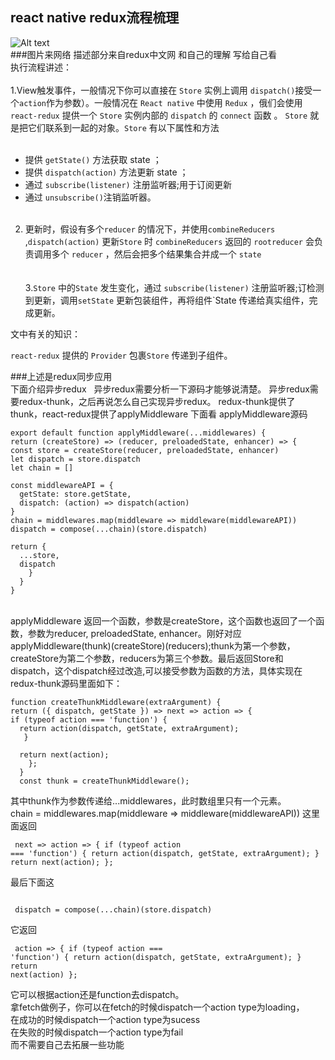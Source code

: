 react native redux流程梳理
---
![Alt text](https://raw.githubusercontent.com/pj0579/Redux-use/master/A2043282-5BEC-4FEF-9771-3DE81EAF0FCE.png)<br/>
###图片来网络   描述部分来自redux中文网 和自己的理解 写给自己看 <br/>
执行流程讲述：<br/><br/>
1.View触发事件，一般情况下你可以直接在 `Store` 实例上调用 `dispatch()`接受一个`action`作为参数）。一般情况在 `React native` 中使用 `Redux` ，俄们会使用 `react-redux` 提供一个 `Store` 实例内部的 `dispatch` 的 `connect` 函数 。 `Store` 就是把它们联系到一起的对象。`Store` 有以下属性和方法 <br/><br/>
+ 提供 `getState()` 方法获取 state ；<br/>
+ 提供 `dispatch(action)` 方法更新 state ；<br/>
+ 通过 `subscribe(listener)` 注册监听器;用于订阅更新<br/>
+ 通过 `unsubscribe()`注销监听器。<br/><br/>
2. 更新时，假设有多个`reducer` 的情况下，并使用`combineReducers ` ,`dispatch(action)` 更新`Store` 时 `combineReducers` 返回的 `rootreducer` 会负责调用多个 `reducer` ，然后会把多个结果集合并成一个 `state`<br/>  <br/><br/>
3.`Store` 中的`State` 发生变化，通过 `subscribe(listener)` 注册监听器;订检测到更新，调用`setState` 更新包装组件，再将组件`State 传递给真实组件，完成更新。

文中有关的知识：

`react-redux` 提供的 `Provider` 包裹`Store` 传递到子组件。

###上述是redux同步应用<br/>
下面介绍异步redux   
异步redux需要分析一下源码才能够说清楚。
异步redux需要redux-thunk，之后再说怎么自己实现异步redux。
redux-thunk提供了thunk，react-redux提供了applyMiddleware
下面看 applyMiddleware源码

  	export default function applyMiddleware(...middlewares) {
    return (createStore) => (reducer, preloadedState, enhancer) => {
    const store = createStore(reducer, preloadedState, enhancer)
    let dispatch = store.dispatch
    let chain = []

    const middlewareAPI = {
      getState: store.getState,
      dispatch: (action) => dispatch(action)
    }
    chain = middlewares.map(middleware => middleware(middlewareAPI))
    dispatch = compose(...chain)(store.dispatch)

    return {
      ...store,
      dispatch
        }
      }
    }
    <br/>
applyMiddleware 返回一个函数，参数是createStore，这个函数也返回了一个函数，参数为reducer, preloadedState, enhancer。刚好对应 applyMiddleware(thunk)(createStore)(reducers);thunk为第一个参数，createStore为第二个参数，reducers为第三个参数。最后返回Store和dispatch，这个dispatch经过改造,可以接受参数为函数的方法，具体实现在redux-thunk源码里面如下：

    function createThunkMiddleware(extraArgument) {
    return ({ dispatch, getState }) => next => action => {
    if (typeof action === 'function') {
      return action(dispatch, getState, extraArgument);
       }

      return next(action);
        };
      }
      const thunk = createThunkMiddleware();
其中thunk作为参数传递给...middlewares，此时数组里只有一个元素。<br/>
chain = middlewares.map(middleware => middleware(middlewareAPI))
这里面返回<br/>
          <pre><code>
           next => action => {
           if (typeof action === 'function') {
          return action(dispatch, getState, extraArgument);
          }
           return next(action);
          };
</code></pre>
最后下面这<br/>
 <pre><code>
 dispatch = compose(...chain)(store.dispatch)
</code></pre>
           
它返回<br/>
            <pre><code>
 action => {
           if (typeof action === 'function') {
           return action(dispatch, getState, extraArgument);
          }
           return next(action)
           };
</code></pre>
它可以根据action还是function去dispatch。<br/>
拿fetch做例子，你可以在fetch的时候dispatch一个action type为loading，<br/>
在成功的时候dispatch一个action type为sucess<br/>
在失败的时候dispatch一个action type为fail<br/>
而不需要自己去拓展一些功能      


    


